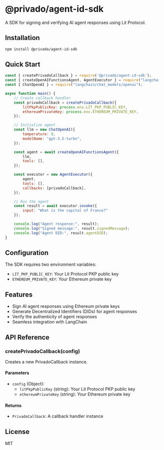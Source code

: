 # @privado/agent-id-sdk

A SDK for signing and verifying AI agent responses using Lit Protocol.

## Installation

```bash
npm install @privado/agent-id-sdk
```

## Quick Start

```javascript
const { createPrivadoCallback } = require('@privado/agent-id-sdk');
const { createOpenAIFunctionsAgent, AgentExecutor } = require("langchain/agents");
const { ChatOpenAI } = require("langchain/chat_models/openai");

async function main() {
    // Create callback handler
    const privadoCallback = createPrivadoCallback({
        litPkpPublicKey: process.env.LIT_PKP_PUBLIC_KEY,
        ethereumPrivateKey: process.env.ETHEREUM_PRIVATE_KEY,
    });

    // Initialize agent
    const llm = new ChatOpenAI({
        temperature: 0,
        modelName: "gpt-3.5-turbo",
    });

    const agent = await createOpenAIFunctionsAgent({
        llm,
        tools: [],
    });

    const executor = new AgentExecutor({
        agent,
        tools: [],
        callbacks: [privadoCallback],
    });

    // Run the agent
    const result = await executor.invoke({
        input: "What is the capital of France?"
    });

    console.log("Agent response:", result);
    console.log("Signed message:", result.signedMessage);
    console.log("Agent DID:", result.agentDID);
}
```

## Configuration

The SDK requires two environment variables:

- `LIT_PKP_PUBLIC_KEY`: Your Lit Protocol PKP public key
- `ETHEREUM_PRIVATE_KEY`: Your Ethereum private key

## Features

- Sign AI agent responses using Ethereum private keys
- Generate Decentralized Identifiers (DIDs) for agent responses
- Verify the authenticity of agent responses
- Seamless integration with LangChain

## API Reference

### createPrivadoCallback(config)

Creates a new PrivadoCallback instance.

#### Parameters

- `config` (Object):
  - `litPkpPublicKey` (string): Your Lit Protocol PKP public key
  - `ethereumPrivateKey` (string): Your Ethereum private key

#### Returns

- `PrivadoCallback`: A callback handler instance

## License

MIT 